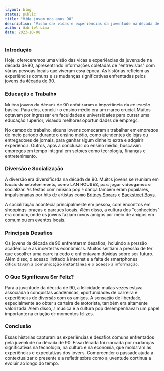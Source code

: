 ```yaml
---
layout: blog
status: public
title: "Vida jovem nos anos 90"
description: "Visão das vidas e experiências da juventude na década de 90."
author: Gabriel Lima
date: 2023-10-08
---
```


### Introdução

Hoje, ofereceremos uma visão das vidas e experiências da juventude na década de 90, apresentando informações coletadas de "entrevistas" com várias pessoas locais que viveram essa época. As histórias refletem as experiências comuns e as mudanças significativas enfrentadas pelos jovens da década de 90.

### Educação e Trabalho

Muitos jovens da década de 90 enfatizaram a importância da educação básica. Para eles, concluir o ensino médio era um marco crucial. Muitos optavam por ingressar em faculdades e universidades para cursar uma educação superior, visando melhores oportunidades de emprego.

No campo do trabalho, alguns jovens começaram a trabalhar em empregos de meio período durante o ensino médio, como atendentes de lojas ou entregadores de jornais, para ganhar algum dinheiro extra e adquirir experiência. Outros, após a conclusão do ensino médio, buscavam empregos em tempo integral em setores como tecnologia, finanças e entretenimento.

### Diversão e Socialização

A diversão era diversificada na década de 90. Muitos jovens se reuniam em locais de entretenimento, como LAN HOUSES, para jogar videogames e socializar. As festas com música pop e dança também eram populares, impulsionadas por hits de artistas como [Britney Spears](https://pt.m.wikipedia.org/wiki/Britney_Spears) e [Backstreet Boys](https://pt.m.wikipedia.org/wiki/Backstreet_Boys).

A socialização acontecia principalmente em pessoa, com encontros em shoppings, praças e parques locais. Além disso, a cultura dos "conhecidos" era comum, onde os jovens faziam novos amigos por meio de amigos em comum ou em eventos locais.

### Principais Desafios

Os jovens da década de 90 enfrentaram desafios, incluindo a pressão acadêmica e as incertezas econômicas. Muitos sentiam a pressão de ter que escolher uma carreira cedo e enfrentavam dúvidas sobre seu futuro. Além disso, o acesso limitado à internet e a falta de smartphones dificultavam a comunicação instantânea e o acesso à informação.

### O Que Significava Ser Feliz?

Para a juventude da década de 90, a felicidade muitas vezes estava associada a conquistas acadêmicas, oportunidades de carreira e experiências de diversão com os amigos. A sensação de liberdade, especialmente ao obter a carteira de motorista, também era altamente valorizada. Além disso, a música e a cultura pop desempenhavam um papel importante na criação de momentos felizes.

### Conclusão

Essas histórias capturam as experiências e desafios comuns enfrentados pela juventude na década de 90. Essa década foi marcada por mudanças significativas na tecnologia, na cultura e na economia, que moldaram as experiências e expectativas dos jovens. Compreender o passado ajuda a contextualizar o presente e a refletir sobre como a juventude continua a evoluir ao longo do tempo.
